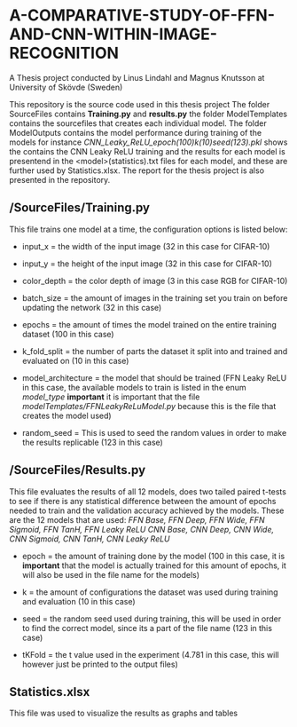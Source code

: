 # A-COMPARATIVE-STUDY-OF-FFN-AND-CNN-WITHIN-IMAGE-RECOGNITION
A Thesis project conducted by Linus Lindahl and Magnus Knutsson at University of Skövde (Sweden)

This repository is the source code used in this thesis project
The folder SourceFiles contains **Training.py** and **results.py** the folder ModelTemplates contains the sourcefiles that creates each individual model. The folder ModelOutputs contains the model performance during training of the models for instance *CNN_Leaky_ReLU_epoch(100)k(10)seed(123).pkl* shows the contains the CNN Leaky ReLU training and the results for each model is presentend in the \<model\>(statistics).txt files for each model, and these are further used by Statistics.xlsx. The report for the thesis project is also presented in the repository.

## /SourceFiles/Training.py
This file trains one model at a time, the configuration options is listed below:

- input_x = the width of the input image (32 in this case for CIFAR-10)
- input_y = the height of the input image (32 in this case for CIFAR-10)
- color_depth = the color depth of image (3 in this case RGB for CIFAR-10)
- batch_size = the amount of images in the training set you train on before updating the network (32 in this case)
- epochs = the amount of times the model trained on the entire training dataset (100 in this case)

- k_fold_split = the number of parts the dataset it split into and trained and evaluated on (10 in this case)
- model_architecture = the model that should be trained (FFN Leaky ReLU in this case, the available models to train is listed in the enum *model_type* **important** it is important that the file *modelTemplates/FFNLeakyReLuModel.py* because this is the file that creates the model used)

- random_seed = This is used to seed the random values in order to make the results replicable (123 in this case)

## /SourceFiles/Results.py
This file evaluates the results of all 12 models, does two tailed paired t-tests to see if there is any statistical difference between the amount of epochs needed to train and the validation accuracy achieved by the models. These are the 12 models that are used:
*FFN Base, FFN Deep, FFN Wide, FFN Sigmoid, FFN TanH, FFN Leaky ReLU
CNN Base, CNN Deep, CNN Wide, CNN Sigmoid, CNN TanH, CNN Leaky ReLU*

- epoch = the amount of training done by the model (100 in this case, it is **important** that the model is actually trained for this amount of epochs, it will also be used in the file name for the models)
- k = the amount of configurations the dataset was used during training and evaluation (10 in this case)
- seed = the random seed used during training, this will be used in order to find the correct model, since its a part of the file name (123 in this case)

- tKFold = the t value used in the experiment (4.781 in this case, this will however just be printed to the output files)

## Statistics.xlsx
This file was used to visualize the results as graphs and tables
